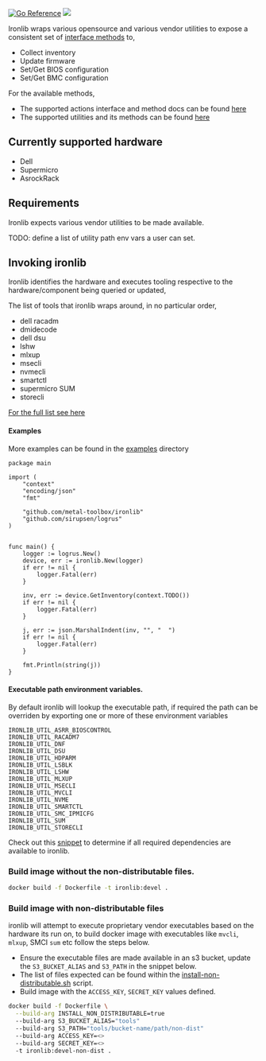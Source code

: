 [![Go Reference](https://pkg.go.dev/badge/github.com/metal-toolbox/ironlib.svg)](https://pkg.go.dev/github.com/metal-toolbox/ironlib)
![](https://img.shields.io/badge/Stability-Maintained-green.svg)

Ironlib wraps various opensource and various vendor utilities to expose a consistent set of [interface methods](https://github.com/metal-toolbox/ironlib/blob/main/actions/interface.go) to,

 - Collect inventory
 - Update firmware
 - Set/Get BIOS configuration
 - Set/Get BMC configuration

For the available methods,

- The supported actions interface and method docs can be found [here](https://pkg.go.dev/github.com/metal-toolbox/ironlib/actions)
- The supported utilities and its methods can be found [here](https://pkg.go.dev/github.com/metal-toolbox/ironlib/utils)

## Currently supported hardware

- Dell
- Supermicro
- AsrockRack

## Requirements

Ironlib expects various vendor utilities to be made available.

TODO: define a list of utility path env vars a user can set.

## Invoking ironlib

Ironlib identifies the hardware and executes tooling respective to the hardware/component being queried or updated,

The list of tools that ironlib wraps around, in no particular order,

- dell racadm
- dmidecode
- dell dsu
- lshw
- mlxup
- msecli
- nvmecli
- smartctl
- supermicro SUM
- storecli

 [For the full list see here](https://github.com/metal-toolbox/ironlib/tree/main/utils)


#### Examples

More examples can be found in the [examples](examples/) directory
```
package main

import (
	"context"
	"encoding/json"
	"fmt"

	"github.com/metal-toolbox/ironlib"
	"github.com/sirupsen/logrus"
)


func main() {
	logger := logrus.New()
	device, err := ironlib.New(logger)
	if err != nil {
		logger.Fatal(err)
	}

	inv, err := device.GetInventory(context.TODO())
	if err != nil {
		logger.Fatal(err)
	}

	j, err := json.MarshalIndent(inv, "", "  ")
	if err != nil {
		logger.Fatal(err)
	}

	fmt.Println(string(j))
}

```

#### Executable path environment variables.

By default ironlib will lookup the executable path, if required the path can be overriden by
exporting one or more of these environment variables

```
IRONLIB_UTIL_ASRR_BIOSCONTROL
IRONLIB_UTIL_RACADM7
IRONLIB_UTIL_DNF
IRONLIB_UTIL_DSU
IRONLIB_UTIL_HDPARM
IRONLIB_UTIL_LSBLK
IRONLIB_UTIL_LSHW
IRONLIB_UTIL_MLXUP
IRONLIB_UTIL_MSECLI
IRONLIB_UTIL_MVCLI
IRONLIB_UTIL_NVME
IRONLIB_UTIL_SMARTCTL
IRONLIB_UTIL_SMC_IPMICFG
IRONLIB_UTIL_SUM
IRONLIB_UTIL_STORECLI
```

Check out this [snippet](examples/dependencies/main.go) to determine if all required dependencies are available to ironlib.

### Build image without the non-distributable files.

```sh
docker build -f Dockerfile -t ironlib:devel .
```

### Build image with non-distributable files

ironlib will attempt to execute proprietary vendor executables based on the hardware its run on,
to build docker image with executables like `mvcli`, `mlxup`, SMCI `sum` etc follow the steps below.

- Ensure the executable files are made available in an s3 bucket, update the `S3_BUCKET_ALIAS` and `S3_PATH` in the snippet below.
- The list of files expected can be found within the [install-non-distributable.sh](scripts/install-non-distributable.sh) script.
- Build image with the `ACCESS_KEY`, `SECRET_KEY` values defined.

```sh
docker build -f Dockerfile \
  --build-arg INSTALL_NON_DISTRIBUTABLE=true
  --build-arg S3_BUCKET_ALIAS="tools"
  --build-arg S3_PATH="tools/bucket-name/path/non-dist"
  --build-arg ACCESS_KEY=<>
  --build-arg SECRET_KEY=<>
  -t ironlib:devel-non-dist .
```
